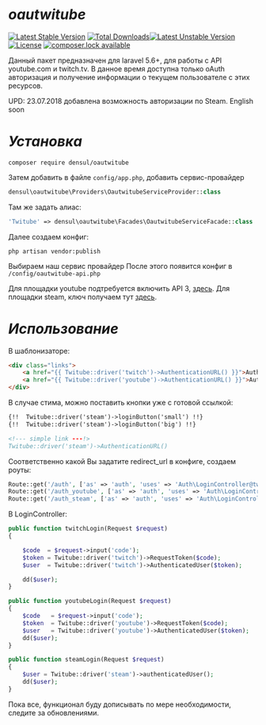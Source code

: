 # **_oautwitube_**
[![Latest Stable Version](https://poser.pugx.org/densul/oautwitube/version)](https://packagist.org/packages/densul/oautwitube)
[![Total Downloads](https://poser.pugx.org/densul/oautwitube/downloads)](https://packagist.org/packages/densul/oautwitube)[![Latest Unstable Version](https://poser.pugx.org/densul/oautwitube/v/unstable)](//packagist.org/packages/densul/oautwitube)
[![License](https://poser.pugx.org/densul/oautwitube/license)](https://packagist.org/packages/densul/oautwitube)
[![composer.lock available](https://poser.pugx.org/densul/oautwitube/composerlock)](https://packagist.org/packages/densul/oautwitube)

Данный пакет предназначен для laravel 5.6+, для работы с API youtube.com и twitch.tv.
В данное время доступна только oAuth авторизация и получение информации о текущем пользователе с этих ресурсов. 

UPD: 23.07.2018 добавлена возможность авторизации по Steam.
English soon

# **_Установка_**

```
composer require densul/oautwitube
```

Затем добавить в файле `config/app.php`, добавить сервис-провайдер

```PHP
densul\oautwitube\Providers\OautwitubeServiceProvider::class
```

Там же задать алиас:

```PHP
'Twitube' => densul\oautwitube\Facades\OautwitubeServiceFacade::class
```

Далее создаем конфиг:
```
php artisan vendor:publish
```
Выбираем наш сервис провайдер
После этого появится конфиг в `/config/oautwitube-api.php`

Для площадки youtube подтребуется включить API 3, [здесь](https://console.developers.google.com/apis/api/youtube.googleapis.com/).
Для площадки steam, ключ получаем тут [здесь](https://steamcommunity.com/dev/apikey).

# **_Использование_**

В шаблонизаторе:
```HTML
<div class="links">
    <a href="{{ Twitube::driver('twitch')->AuthenticationURL() }}">Auth Twitch</a>
    <a href="{{ Twitube::driver('youtube')->AuthenticationURL() }}">Auth YouTube</a>
</div>
```
В случае стима, можно поставить кнопки уже с готовой ссылкой:
```HTML
{!!  Twitube::driver('steam')->loginButton('small') !!} 
{!!  Twitube::driver('steam')->loginButton('big') !!}

<!--- simple link ---!>
Twitube::driver('steam')->AuthenticationURL()
```

Соответственно какой Вы задатите redirect_url в конфиге, создаем роуты:

```PHP
Route::get('/auth', ['as' => 'auth', 'uses' => 'Auth\LoginController@twitchLogin']);
Route::get('/auth_youtube', ['as' => 'auth', 'uses' => 'Auth\LoginController@youtubeLogin']);
Route::get('/auth_steam', ['as' => 'auth', 'uses' => 'Auth\LoginController@steamLogin']);
```

В LoginController:
```PHP
public function twitchLogin(Request $request)
{

    $code  = $request->input('code');
    $token = Twitube::driver('twitch')->RequestToken($code);
    $user  = Twitube::driver('twitch')->AuthenticatedUser($token);

    dd($user);
}

public function youtubeLogin(Request $request)
{
    $code   = $request->input('code');
    $token  = Twitube::driver('youtube')->RequestToken($code);
    $user   = Twitube::driver('youtube')->AuthenticatedUser($token);
    dd($user);
}

public function steamLogin(Request $request)
{
    $user = Twitube::driver('steam')->authenticatedUser();
    dd($user);  
}
```

Пока все, функционал буду дописывать по мере необходимости, следите за обновлениями. 

